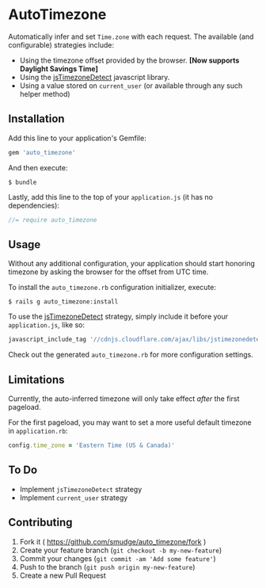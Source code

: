 # AutoTimezone

Automatically infer and set `Time.zone` with each request. The available (and configurable)
strategies include:

* Using the timezone offset provided by the browser. **[Now supports Daylight Savings Time]**
* Using the [jsTimezoneDetect](https://bitbucket.org/pellepim/jstimezonedetect) javascript library.
* Using a value stored on `current_user` (or available through any such helper method)

## Installation

Add this line to your application's Gemfile:

```ruby
gem 'auto_timezone'
```

And then execute:

    $ bundle

Lastly, add this line to the top of your `application.js` (it has no dependencies):

```javascript
//= require auto_timezone
```

## Usage

Without any additional configuration, your application should start honoring timezone by asking
the browser for the offset from UTC time.

To install the `auto_timezone.rb` configuration initializer, execute:

    $ rails g auto_timezone:install

To use the [jsTimezoneDetect](https://bitbucket.org/pellepim/jstimezonedetect) strategy, simply
include it before your `application.js`, like so:

```ruby
javascript_include_tag '//cdnjs.cloudflare.com/ajax/libs/jstimezonedetect/1.0.4/jstz.min.js'
```

Check out the generated `auto_timezone.rb` for more configuration settings.

## Limitations

Currently, the auto-inferred timezone will only take effect *after* the first pageload.

For the first pageload, you may want to set a more useful default timezone in `application.rb`:

```ruby
config.time_zone = 'Eastern Time (US & Canada)'
```

## To Do

* Implement `jsTimezoneDetect` strategy
* Implement `current_user` strategy

## Contributing

1. Fork it ( https://github.com/smudge/auto_timezone/fork )
2. Create your feature branch (`git checkout -b my-new-feature`)
3. Commit your changes (`git commit -am 'Add some feature'`)
4. Push to the branch (`git push origin my-new-feature`)
5. Create a new Pull Request
